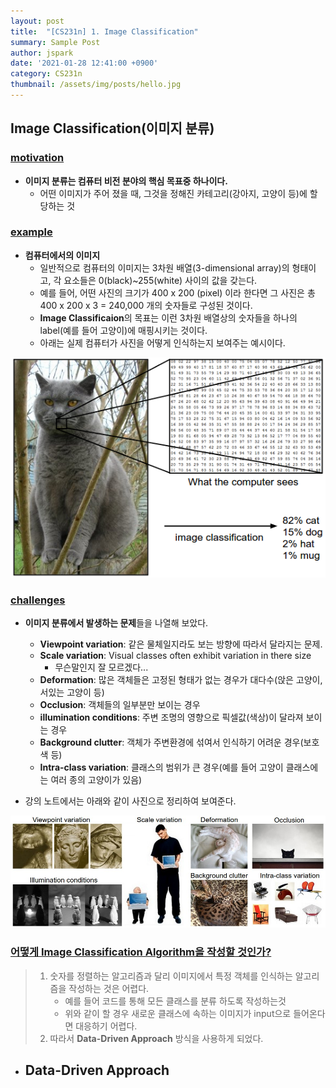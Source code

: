 ```yaml
---
layout: post
title:  "[CS231n] 1. Image Classification"
summary: Sample Post
author: jspark
date: '2021-01-28 12:41:00 +0900'
category: CS231n
thumbnail: /assets/img/posts/hello.jpg
---
```




## Image Classification(이미지 분류)



### <u>motivation</u>

-  **이미지 분류는 컴퓨터 비전 분야의 핵심 목표중 하나이다.**
   - 어떤 이미지가 주어 졌을 때, 그것을 정해진 카테고리(강아지, 고양이 등)에 할당하는 것



### <u>example</u>
- **컴퓨터에서의 이미지**
  - 일반적으로 컴퓨터의 이미지는 3차원 배열(3-dimensional array)의 형태이고,                                            각 요소들은 0(black)~255(white) 사이의 값을 갖는다.
  - 예를 들어, 어떤 사진의 크기가 400 x 200 (pixel) 이라 한다면 그 사진은 총 400 x 200 x 3 = 240,000 개의 숫자들로 구성된 것이다.
  - **Image Classificaion**의 목표는 이런 3차원 배열상의 숫자들을 하나의 label(예를 들어 고양이)에 매핑시키는 것이다.
  - 아래는 실제 컴퓨터가 사진을 어떻게 인식하는지 보여주는 예시이다.

![cat](/assets/img/cs231n/cat.png)



### <u>challenges</u>

- **이미지 분류에서 발생하는 문제**들을 나열해 보았다.

  - **Viewpoint variation**: 같은 물체일지라도 보는 방향에 따라서 달라지는 문제.
  - **Scale variation**: Visual classes often exhibit variation in there size
    - 무슨말인지 잘 모르겠다...
  - **Deformation**: 많은 객체들은 고정된 형태가 없는 경우가 대다수(앉은 고양이, 서있는 고양이 등)
  - **Occlusion**:  객체들의 일부분만 보이는 경우
  - **illumination conditions**: 주변 조명의 영향으로 픽셀값(색상)이 달라져 보이는 경우
  - **Background clutter**: 객체가 주변환경에 섞여서 인식하기 어려운 경우(보호색 등)
  - **Intra-class variation**: 클래스의 범위가 큰 경우(예를 들어 고양이 클래스에는 여러 종의 고양이가 있음) 
- 강의 노트에서는 아래와 같이 사진으로 정리하여 보여준다.
  

 ![challenges](/assets/img/cs231n/challenges.jpeg)



### <u>어떻게 Image Classification Algorithm을 작성할 것인가?</u>

> 1. 숫자를 정렬하는 알고리즘과 달리 이미지에서 특정 객체를 인식하는 알고리즘을 작성하는 것은 어렵다.
>    - 예를 들어 코드를 통해 모든 클래스를 분류 하도록 작성하는것
>    - 위와 같이 할 경우 새로운 클래스에 속하는 이미지가 input으로 들어온다면 대응하기 어렵다.
> 2. 따라서 **Data-Driven Approach** 방식을 사용하게 되었다.

- Data-Driven Approach
  - 


